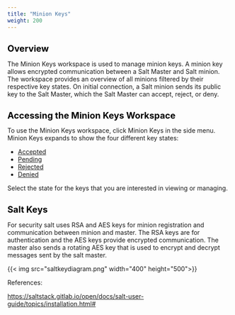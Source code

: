 ```yaml
---
title: "Minion Keys"
weight: 200
---
```


<h1 style="color:black;font-size:20px;">Overview</h1>

The Minion Keys workspace is used to manage minion keys. A minion key allows encrypted communication between a Salt Master and Salt minion. The workspace provides an overview of all minions filtered by their respective key states. On initial connection, a Salt minion sends its public key to the Salt Master, which the Salt Master can accept, reject, or deny.

<h1 style="color:black;font-size:20px;">Accessing the Minion Keys Workspace</h1>
To use the Minion Keys workspace, click Minion Keys in the side menu. Minion Keys expands to show the four different key states:

- [Accepted](/Minion_Keys/Accepted)
- [Pending](/Minion_Keys/Pending/)
- [Rejected](/Minion_Keys/Rejected)
- [Denied](/Minion_Keys/Denied)

Select the state for the keys that you are interested in viewing or managing. 

<h1 style="color:black;font-size:20px;">Salt Keys</h1>

For security salt uses RSA and AES keys for minion registration and communication between minion and master. The RSA keys are for authentication and the AES keys provide encrypted communication. The master also sends a rotating AES key that is used to encrypt and decrypt messages sent by the salt master. 

{{< img src="saltkeydiagram.png" width="400" height="500">}}






References:

https://saltstack.gitlab.io/open/docs/salt-user-guide/topics/installation.html#